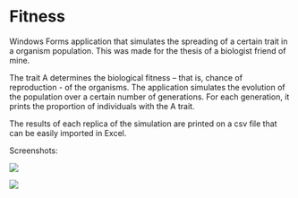 # Fitness
Windows Forms application that simulates the spreading of a certain trait in a organism population. This was made for the thesis of a biologist friend of mine.

The trait A determines the biological fitness – that is, chance of reproduction - of the organisms. The application simulates the evolution of the population over a certain number of generations. For each generation, it prints the proportion of individuals with the A trait. 

The results of each replica of the simulation are printed on a csv file that can be easily imported in Excel.

Screenshots:

![](https://i.imgur.com/S5m7tkg.png)

![](https://i.imgur.com/JkwIGp2.png)

